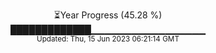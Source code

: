 <p align="center">
⏳Year Progress (45.28 %) <br>
█████████████▁▁▁▁▁▁▁▁▁▁▁▁▁▁▁▁▁ <br>
<sub>Updated: Thu, 15 Jun 2023 06:21:14 GMT</sub>
</p>

